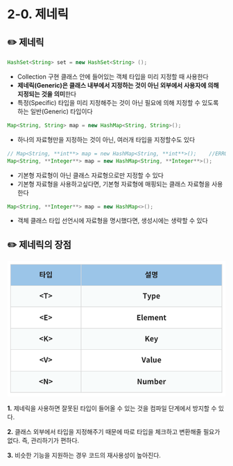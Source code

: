 # 2-0. 제네릭

## ✏️  제네릭

```java
HashSet<String> set = new HashSet<String> ();
```

- Collection 구현 클래스 안에 들어있는 객체 타입을 미리 지정할 때 사용한다
- **제네릭(Generic)은 클래스 내부에서 지정하는 것이 아닌 외부에서 사용자에 의해 지정되는 것을 의미**한다
- 특정(Specific) 타입을 미리 지정해주는 것이 아닌 필요에 의해 지정할 수 있도록 하는 일반(Generic) 타입이다

```java
Map<String, String> map = new HashMap<String, String>();
```

- 하나의 자료형만을 지정하는 것이 아닌, 여러개 타입을 지정할수도 있다

```java
// Map<String, **int**> map = new HashMap<String, **int**>();    //ERROR!
Map<String, **Integer**> map = new HashMap<String, **Integer**>();    
```

- 기본형 자료형이 아닌 클래스 자료형으로만 지정할 수 있다
- 기본형 자료형을 사용하고싶다면, 기본형 자료형에 매핑되는 클래스 자료형을 사용한다

```java
Map<String, **Integer**> map = new HashMap<>();    
```

- 객체 클래스 타입 선언시에 자료형을 명시했다면, 생성시에는 생략할 수 있다

## ✏️  제네릭의 장점

![img.png](img/2-0.png)

**1.** 제네릭을 사용하면 잘못된 타입이 들어올 수 있는 것을 컴파일 단계에서 방지할 수 있다.

**2.** 클래스 외부에서 타입을 지정해주기 때문에 따로 타입을 체크하고 변환해줄 필요가 없다. 즉, 관리하기가 편하다.

**3.** 비슷한 기능을 지원하는 경우 코드의 재사용성이 높아진다.
